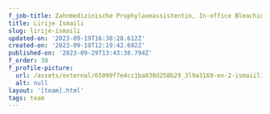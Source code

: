 ```yaml
---
f_job-title: Zahnmedizinische Prophylaxeassistentin, In-office Bleaching, Abrechnung
title: Lirije Ismaili
slug: lirije-ismaili
updated-on: '2023-09-19T16:38:28.612Z'
created-on: '2023-09-19T12:19:42.692Z'
published-on: '2023-09-29T13:43:38.794Z'
f_order: 30
f_profile-picture:
  url: /assets/external/65099f7e4cc1ba030d258b29_3l9a3169-en-2-ismaiili-lirije.jpg
  alt: null
layout: '[team].html'
tags: team
---
```



